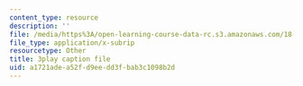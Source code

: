 ```yaml
---
content_type: resource
description: ''
file: /media/https%3A/open-learning-course-data-rc.s3.amazonaws.com/18-085-computational-science-and-engineering-i-fall-2008/a1721adea52fd9eedd3fbab3c1098b2d_9iJryWzLDIw.srt
file_type: application/x-subrip
resourcetype: Other
title: 3play caption file
uid: a1721ade-a52f-d9ee-dd3f-bab3c1098b2d
---
```

